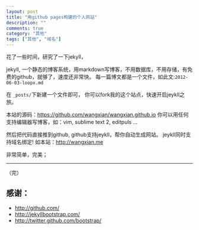 ```yaml
---
layout: post
title: "用github pages构建的个人网站"
description: ""
comments: true
category: "其他"
tags: ["其他", "域名"]
---
```


花了一些时间，研究了一下jekyll，

jekyll, 一个静态的博客系统，用markdown写博客，不用数据库，不用存储，有免费的github，就够了，速度还非常快。
每一篇博文都是一个文件，如此文:`2012-06-03-loopx.md`

在 `_posts/`下新建一个文件即可，
你可以fork我的这个站点，快速开启jeykll之旅。

本站的源码：https://github.com/wangxian/wangxian.github.io
你可以用任何支持编辑器写博客，如：vim, sublime text 2, editpuls ...

然后把代码直接推到github, github支持jeykll，帮你自动生成网站。
jeykll同时支持域名绑定! 如本站：<http://wangxian.me>


非常简单，完美；
<hr />
（完）




感谢：
------------------------------------
- http://github.com/
- http://jekyllbootstrap.com/
- http://twitter.github.com/bootstrap/

